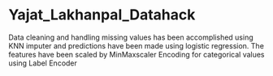 # Yajat_Lakhanpal_Datahack
Data cleaning and handling missing values has been accomplished using KNN imputer and predictions have been made using logistic regression. The features have been scaled by MinMaxscaler 
Encoding for categorical values using Label Encoder
